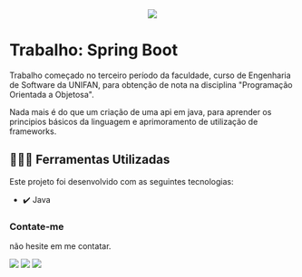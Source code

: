 <div align="center">
<img src="http://img.shields.io/static/v1?label=STATUS&message=ANDAMENTO&color=GREEN&style=for-the-badge"/>
</div>

# Trabalho: Spring Boot

Trabalho começado no terceiro período da faculdade, curso de Engenharia de Software da UNIFAN, para obtenção de nota na disciplina "Programação Orientada a Objetosa".

Nada mais é do que um criação de uma api em java, para aprender os principios básicos da linguagem e aprimoramento de utilização de frameworks.


## 🧑🏾‍💻 Ferramentas Utilizadas

Este projeto foi desenvolvido com as seguintes tecnologias:

- ✔️ Java

### Contate-me

não hesite em me contatar.

<div>
  <a href="https://instagram.com/lucasl.ima" target="_blank"><img src="https://img.shields.io/badge/-Instagram-%23E4405F?style=for-the-badge&logo=instagram&logoColor=white" target="_blank"></a>
  <a href = "mailto:lucasanjosdiscente@gmail.com"><img src="https://img.shields.io/badge/Gmail-D14836?style=for-the-badge&logo=gmail&logoColor=white" target="_blank"></a>
  <a href="https://linkedin.com/in/lucasl1ima" target="_blank"><img src="https://img.shields.io/badge/-LinkedIn-%230077B5?style=for-the-badge&logo=linkedin&logoColor=white" target="_blank"></a>
</div>
